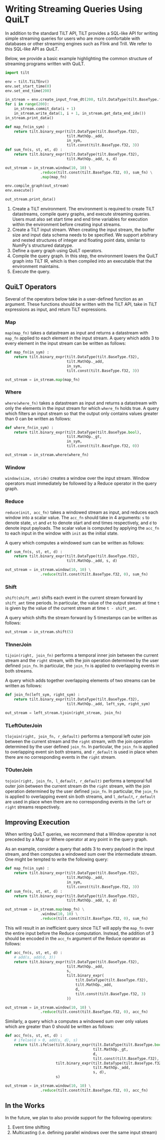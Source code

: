 # Writing Streaming Queries Using QuiLT

In addition to the standard TiLT API, TiLT provides a SQL-like API for writing simple streaming queries for users who are more comfortable with databases or other streaming engines such as Flink and Trill.
We refer to this SQL-like API as _QuiLT_.

Below, we provide a basic example highlighting the common structure of streaming programs written with QuiLT.

```python
import tilt

env = tilt.TiLTEnv()
env.set_start_time(0)
env.set_end_time(200)

in_stream = env.create_input_from_dt(200, tilt.DataType(tilt.BaseType.f32))
for i in range(200):
    in_stream.commit_data(i + 1)
    in_stream.write_data(1, i + 1, in_stream.get_data_end_idx())
in_stream.print_data()

def map_fn(in_sym) :
    return tilt.binary_expr(tilt.DataType(tilt.BaseType.f32),
                            tilt.MathOp._add,
                            in_sym,
                            tilt.const(tilt.BaseType.f32, 3))
def sum_fn(s, st, et, d) :
    return tilt.binary_expr(tilt.DataType(tilt.BaseType.f32),
                            tilt.MathOp._add, s, d)

out_stream = in_stream.window(10, 10) \
                .reduce(tilt.const(tilt.BaseType.f32, 0), sum_fn) \
                .map(map_fn)

env.compile_graph(out_stream)
env.execute()

out_stream.print_data()
```

1. Create a TiLT environment.
The environment is required to create TiLT datastreams, compile query graphs, and execute streaming queries.
Users must also set start time and end time variables for execution within the environment before creating input streams.
2. Create a TiLT input stream.
When creating the input stream, the buffer size and input data schema needs to be specified.
We support arbitrary and nested structures of integer and floating point data, similar to NumPy's structured datatype.
3. Define a query graph using QuiLT operators.
4. Compile the query graph.
In this step, the environment lowers the QuiLT graph into TiLT IR, which is then compiled into an executable that the environment maintains.
5. Execute the query.

## QuiLT Operators

Several of the operators below take in a user-defined function as an argument.
These functions should be written with the TiLT API, take in TiLT expressions as input, and return TiLT expressions.

### Map

`map(map_fn)` takes a datastream as input and returns a datastream with `map_fn` applied to each element in the input stream.
A query which adds 3 to every element in the input stream can be written as follows:

```python
def map_fn(in_sym) :
    return tilt.binary_expr(tilt.DataType(tilt.BaseType.f32),
                            tilt.MathOp._add,
                            in_sym,
                            tilt.const(tilt.BaseType.f32, 3))

out_stream = in_stream.map(map_fn)
```

### Where

`where(where_fn)` takes a datastream as input and returns a datastream with only the elements in the input stream for which `where_fn` holds true.
A query which filters an input stream so that the output only contains values greater than 0 can be written as follows:

```python
def where_fn(in_sym) :
    return tilt.binary_expr(tilt.DataType(tilt.BaseType.bool),
                            tilt.MathOp._gt,
                            in_sym,
                            tilt.const(tilt.BaseType.f32, 0))

out_stream = in_stream.where(where_fn)
```

### Window

`window(size, stride)` creates a window over the input stream.
Window operators must immediately be followed by a Reduce operator in the query graph.

### Reduce

`reduce(init, acc_fn)` takes a windowed stream as input, and reduces each window into a scalar value.
The `acc_fn` should take in 4 arguments: `s` to denote state, `st` and `et` to denote start and end times respectively, and `d` to denote input payloads.
The scalar value is computed by applying the `acc_fn` to each input in the window with `init` as the initial state.

A query which computes a windowed sum can be written as follows:

```python
def sum_fn(s, st, et, d) :
    return tilt.binary_expr(tilt.DataType(tilt.BaseType.f32),
                            tilt.MathOp._add, s, d)

out_stream = in_stream.window(10, 10) \
                .reduce(tilt.const(tilt.BaseType.f32, 0), sum_fn)
```

### Shift

`shift(shift_amt)` shifts each event in the current stream forward by `shift_amt` time periods.
In particular, the value of the output stream at time `t` is given by the value of the current stream at time `t - shift_amt`.

A query which shifts the stream forward by 5 timestamps can be written as follows:

```python
out_stream = in_stream.shift(5)
```


### TInnerJoin
`tijoin(right, join_fn)` performs a temporal inner join between the current stream and the `right` stream, with the join operation determined by the user defined `join_fn`.
In particular, the `join_fn` is applied to overlapping events in both streams.

A query which adds together overlapping elements of two streams can be written as follows:

```python
def join_fn(left_sym, right_sym) :
    return tilt.binary_expr(tilt.DataType(tilt.BaseType.f32),
                            tilt.MathOp._add, left_sym, right_sym)

out_stream = left_stream.tjoin(right_stream, join_fn)
```

### TLeftOuterJoin
`tlojoin(right, join_fn, r_default)` performs a temporal left outer join between the current stream and the `right` stream, with the join operation determined by the user defined `join_fn`.
In particular, the `join_fn` is applied to overlapping event sin both streams, and `r_default` is used in place when there are no corresponding events in the `right` stream.

### TOuterJoin
`tojoin(right, join_fn, l_default, r_default)` performs a temporal full outer join between the current stream dn the `right` stream, with the join operation determined by the user defined `join_fn`.
In particular, the `join_fn` is applied to overlapping event sin both streams, and `l_default`, `r_default` are used in place when there are no corresponding events in the `left` or `right` streams respectively.

## Improving Execution

When writing QuiLT queries, we recommend that a Window operator is not preceded by a Map or Where operator at any point in the query graph.

As an example, consider a query that adds 3 to every payload in the input stream, and then computes a windowed sum over the intermediate stream.
One might be tempted to write the following query:

```python
def map_fn(in_sym) :
    return tilt.binary_expr(tilt.DataType(tilt.BaseType.f32),
                            tilt.MathOp._add,
                            in_sym,
                            tilt.const(tilt.BaseType.f32, 3))
def sum_fn(s, st, et, d) :
    return tilt.binary_expr(tilt.DataType(tilt.BaseType.f32),
                            tilt.MathOp._add, s, d)

out_stream = in_stream.map(map_fn) \
                .window(10, 10) \
                .reduce(tilt.const(tilt.BaseType.f32, 0), sum_fn)
```

This will result in an inefficient query since TiLT will apply the `map_fn` over the entire input before the Reduce computation.
Instead, the addition of 3 should be encoded in the `acc_fn` argument of the Reduce operator as follows:

```python
def acc_fn(s, st, et, d) :
    # add(s, add(d, 3))
    return tilt.binary_expr(tilt.DataType(tilt.BaseType.f32),
                            tilt.MathOp._add,
                            s,
                            tilt.binary_expr(
                                tilt.DataType(tilt.BaseType.f32),
                                tilt.MathOp._add,
                                d,
                                tilt.const(tilt.BaseType.f32, 3)
                            ))

out_stream = in_stream.window(10, 10) \
                .reduce(tilt.const(tilt.BaseType.f32, 0), acc_fn)
```

Similarly, a query which a computes a windowed sum over only values which are greater than 0 should be written as follows:

```python
def acc_fn(s, st, et, d) :
    # ifelse(d > 0, add(s, d), s)
    return tilt.ifelse(tilt.binary_expr(tilt.DataType(tilt.BaseType.bool),
                                        tilt.MathOp._gt,
                                        d,
                                        tilt.const(tilt.BaseType.f32), 0),
                       tilt.binary_expr(tilt.DataType(tilt.BaseType.f32),
                                        tilt.MathOp._add,
                                        s, d),
                       s)

out_stream = in_stream.window(10, 10) \
                .reduce(tilt.const(tilt.BaseType.f32, 0), acc_fn)
```

## In the Works

In the future, we plan to also provide support for the following operators:
1. Event time shifting
2. Multicasting (i.e. defining parallel windows over the same input stream)
